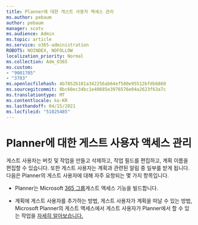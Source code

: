 ```yaml
---
title: Planner에 대한 게스트 사용자 액세스 관리
ms.author: pebaum
author: pebaum
manager: scotv
ms.audience: Admin
ms.topic: article
ms.service: o365-administration
ROBOTS: NOINDEX, NOFOLLOW
localization_priority: Normal
ms.collection: Adm_O365
ms.custom:
- "9001705"
- "3783"
ms.openlocfilehash: 4b7852b101a342256ab64ef580e95512bfdb6860
ms.sourcegitcommit: 8bc60ec34bc1e40685e3976576e04a2623f63a7c
ms.translationtype: MT
ms.contentlocale: ko-KR
ms.lasthandoff: 04/15/2021
ms.locfileid: "51825485"
---
```

# <a name="manage-guest-user-access-to-planner"></a>Planner에 대한 게스트 사용자 액세스 관리

게스트 사용자는 버킷 및 작업을 만들고 삭제하고, 작업 필드를 편집하고, 계획 이름을 편집할 수 있습니다. 또한 게스트 사용자는 계획과 관련된 알림 중 일부를 받게 됩니다. 다음은 Planner의 게스트 사용자에 대해 자주 요청되는 몇 가지 항목입니다.

- Planner는 Microsoft [365 그룹](https://support.office.com/article/Adding-guests-to-Office-365-Groups-bfc7a840-868f-4fd6-a390-f347bf51aff6)게스트 액세스 기능을 빌드합니다. 

- 계획에 게스트 사용자를 추가하는 방법, 게스트 사용자가 계획을 떠날 수 있는 방법, Microsoft Planner의 게스트 액세스에서 게스트 사용자가 Planner에서 할 수 있는 작업을 [자세히 알아보습니다.](https://support.office.com/article/Guest-access-in-Microsoft-Planner-cc5d7f96-dced-4da4-ab62-08c72d9759c6)
